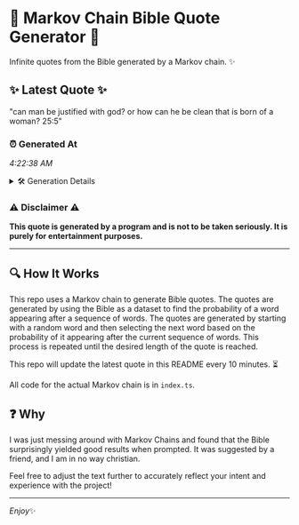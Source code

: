 # 📖 Markov Chain Bible Quote Generator 📖

Infinite quotes from the Bible generated by a Markov chain. ✨

## ✨ Latest Quote ✨
"can man be justified with god? or how can he be clean that is born of a woman? 25:5"

### ⏰ Generated At
*4:22:38 AM*

<details>
    <summary>🛠️ Generation Details</summary>
    <p>
        <strong>🌱 Seed:</strong> can<br>
        <strong>🔄 Iterations:</strong> 18<br>
        <strong>📜 Context History:</strong><br>[ can ]: man<br>[ can, man ]: be<br>[ can, man, be ]: justified<br>[ can, man, be, justified ]: with<br>[ can, man, be, justified, with ]: god?<br>[ can, man, be, justified, with, god? ]: or<br>[ man, be, justified, with, god?, or ]: how<br>[ be, justified, with, god?, or, how ]: can<br>[ justified, with, god?, or, how, can ]: he<br>[ with, god?, or, how, can, he ]: be<br>[ god?, or, how, can, he, be ]: clean<br>[ or, how, can, he, be, clean ]: that<br>[ how, can, he, be, clean, that ]: is<br>[ can, he, be, clean, that, is ]: born<br>[ he, be, clean, that, is, born ]: of<br>[ be, clean, that, is, born, of ]: a<br>[ clean, that, is, born, of, a ]: woman?<br>[ that, is, born, of, a, woman? ]: 25:5<br>
    </p>
</details>

### ⚠️ Disclaimer ⚠️
**This quote is generated by a program and is not to be taken seriously. It is purely for entertainment purposes.**

---

## 🔍 How It Works

This repo uses a Markov chain to generate Bible quotes. The quotes are generated by using the Bible as a dataset to find the probability of a word appearing after a sequence of words. The quotes are generated by starting with a random word and then selecting the next word based on the probability of it appearing after the current sequence of words. This process is repeated until the desired length of the quote is reached.

This repo will update the latest quote in this README every 10 minutes. ⏳

All code for the actual Markov chain is in `index.ts`.

## ❓ Why

I was just messing around with Markov Chains and found that the Bible surprisingly yielded good results when prompted. 
It was suggested by a friend, and I am in no way christian.

Feel free to adjust the text further to accurately reflect your intent and experience with the project!

---

*Enjoy*✨

